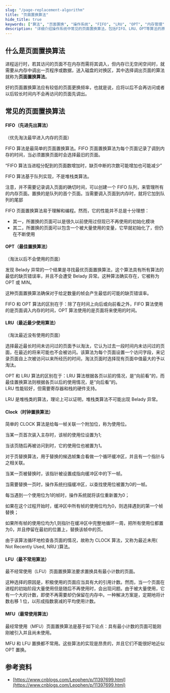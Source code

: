 ```yaml
---
slug: "/page-replacement-algorithm"
title: "页面置换算法"
hide_title: true
keywords: ["算法", "页面置换", "操作系统", "FIFO", "LRU", "OPT", "内存管理"]
description: "详细介绍操作系统中常见的页面置换算法，包括FIFO、LRU、OPT等算法的原理、实现方式和性能比较"
---
```



## 什么是页面置换算法

进程运行时，若其访问的页面不在内存而需将其调入，但内存已无空闲空间时，就需要从内存中调出一页程序或数据，送入磁盘的对换区，其中选择调出页面的算法就称为**页面置换算法**。

好的页面置换算法应有较低的页面更换频率，也就是说，应将以后不会再访问或者以后较长时间内不会再访问的页面先调出。

## 常见的页面置换算法

#### FIFO（先进先出算法）

（优先淘汰最早进入内存的页面）

FIFO 算法是最简单的页面置换算法。FIFO 页面置换算法为每个页面记录了调到内存的时间，当必须置换页面时会选择最旧的页面。

“FIFO 算法当进程分配到的页面数增加时，缺页中断的次数可能增加也可能减少”

FIFO 算法基于队列实现，不是堆栈类算法。

注意，并不需要记录调入页面的确切时间，可以创建一个 FIFO 队列，来管理所有的内存页面。置换的是队列的首个页面。当需要调入页面到内存时，就将它加到队列的尾部

FIFO 页面置换算法易于理解和编程。然而，它的性能并不总是十分理想：

*   其一，所置换的页面可以是很久以前使用过但现已不再使用的初始化模块
*   其二，所置换的页面可以包含一个被大量使用的变量，它早就初始化了，但仍在不断使用



#### OPT（最佳置换算法）

（淘汰以后不会使用的页面）

发现 Belady 异常的一个结果是寻找最优页面置换算法，这个算法具有所有算法的最低的缺页错误率，并且不会遭受 Belady 异常。这种算法确实存在，它被称为 OPT 或 MIN。

这种页面置换算法确保对于给定数量的帧会产生最低的可能的缺页错误率。

FIFO 和 OPT 算法的区别在于：除了在时间上向后或向前看之外，FIFO 算法使用的是页面调入内存的时间，OPT 算法使用的是页面将来使用的时间。



#### LRU（最近最少使用算法）

（淘汰最近没有使用的页面）

选择最近最长时间未访问过的页面予以淘汰，它认为过去一段时间内未访问过的页面，在最近的将来可能也不会被访问。该算法为每个页面设置一个访问字段，来记录页面自上次被访问以来所经历的时间，淘汰页面时选择现有页面中值最大的予以淘汰。

OPT 和 LRU 算法的区别在于：LRU 算法根据各页以前的情况，是“向前看”的，而最佳置换算法则根据各页以后的使用情况，是“向后看”的。  
LRU 性能较好，但需要寄存器和栈的硬件支持。

LRU 是堆栈类的算法，理论上可以证明，堆栈类算法不可能出现 Belady 异常。

#### Clock（时钟置换算法）

简单的 CLOCK 算法是给每一帧关联一个附加位，称为使用位。

当某一页首次装入主存时，该帧的使用位设置为1;

当该页随后再被访问到时，它的使用位也被置为1。

对于页替换算法，用于替换的候选帧集合看做一个循环缓冲区，并且有一个指针与之相关联。

当某一页被替换时，该指针被设置成指向缓冲区中的下一帧。

当需要替换一页时，操作系统扫描缓冲区，以查找使用位被置为0的一帧。

每当遇到一个使用位为1的帧时，操作系统就将该位重新置为0；

如果在这个过程开始时，缓冲区中所有帧的使用位均为0，则选择遇到的第一个帧替换；

如果所有帧的使用位均为1,则指针在缓冲区中完整地循环一周，把所有使用位都置为0，并且停留在最初的位置上，替换该帧中的页。

由于该算法循环地检查各页面的情况，故称为 CLOCK 算法，又称为最近未用( Not Recently Used, NRU )算法。

#### LFU（最不常用算法）

最不经常使用（LFU）页面置换算法要求置换具有最小计数的页面。

这种选择的原因是，积极使用的页面应当具有大的引用计数。然而，当一个页面在进程的初始阶段大量使用但是随后不再使用时，会出现问题。由于被大量使用，它有一个大的计数，即使不再需要却仍保留在内存中。一种解决方案是，定期地将计数右移 1 位，以形成指数衰减的平均使用计数。

#### MFU（最常使用算法）

最经常使用（MFU）页面置换算法是基于如下论点：具有最小计数的页面可能刚刚被引入并且尚未使用。

MFU 和 LFU 置换都不常用。这些算法的实现是昂贵的，并且它们不能很好地近似 OPT 置换。

## 参考资料

*   [https://www.cnblogs.com/Leophen/p/11397699.html](https://www.cnblogs.com/Leophen/p/11397699.html)

  


